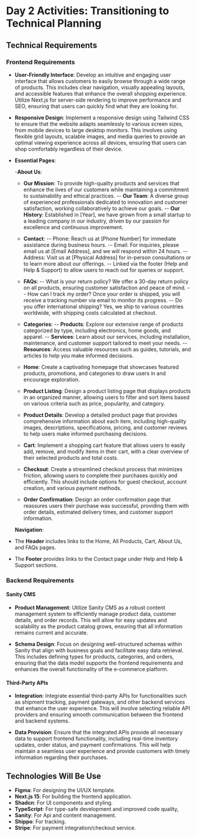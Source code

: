 # Day 2 Activities: Transitioning to Technical Planning

## Technical Requirements

### Frontend Requirements

- **User-Friendly Interface**: Develop an intuitive and engaging user interface that allows customers to easily browse through a wide range of products. This includes clear navigation, visually appealing layouts, and accessible features that enhance the overall shopping experience. Utilize Next.js for server-side rendering to improve performance and SEO, ensuring that users can quickly find what they are looking for.

- **Responsive Design**: Implement a responsive design using Tailwind CSS to ensure that the website adapts seamlessly to various screen sizes, from mobile devices to large desktop monitors. This involves using flexible grid layouts, scalable images, and media queries to provide an optimal viewing experience across all devices, ensuring that users can shop comfortably regardless of their device.

- **Essential Pages**:

  -**About Us**:
  - **Our Mission**: To provide high-quality products and services that enhance the lives of our customers while maintaining a commitment to sustainability and ethical practices.
  -- **Our Team**: A diverse group of experienced professionals dedicated to innovation and customer satisfaction, working collaboratively to achieve our goals.
  -- **Our History**: Established in [Year], we have grown from a small startup to a leading company in our industry, driven by our passion for excellence and continuous improvement.

  - **Contact**:
    -- Phone: Reach us at [Phone Number] for immediate assistance during business hours.
    -- Email: For inquiries, please email us at [Email Address], and we will respond within 24 hours.
    -- Address: Visit us at [Physical Address] for in-person consultations or to learn more about our offerings.
    -- Linked via the footer (Help and Help & Support) to allow users to reach out for queries or support.
  - **FAQs**:
    -- What is your return policy?
    We offer a 30-day return policy on all products, ensuring customer satisfaction and peace of mind.
    -- How can I track my order?
     Once your order is shipped, you will receive a tracking number via email to monitor its progress.
    -- Do you offer international shipping?
     Yes, we ship to various countries worldwide, with shipping costs calculated at checkout.

  - **Categories**:
    -- **Products**:
     Explore our extensive range of products categorized by type, including electronics, home goods, and apparel.
    -- **Services**:
     Learn about our services, including installation, maintenance, and customer support tailored to meet your needs.
    -- **Resources**:
    Access valuable resources such as guides, tutorials, and articles to help you make informed decisions.

  - **Home**:
   Create a captivating homepage that showcases featured products, promotions, and categories to draw users in and encourage exploration.

  - **Product Listing**:
  Design a product listing page that displays products in an organized manner, allowing users to filter and sort items based on various criteria such as price, popularity, and category.

  - **Product Details**:
   Develop a detailed product page that provides comprehensive information about each item, including high-quality images, descriptions, specifications, pricing, and customer reviews to help users make informed purchasing decisions.

  - **Cart**:
   Implement a shopping cart feature that allows users to easily add, remove, and modify items in their cart, with a clear overview of their selected products and total costs.

  - **Checkout**:
   Create a streamlined checkout process that minimizes friction, allowing users to complete their purchases quickly and efficiently. This should include options for guest checkout, account creation, and various payment methods.

  - **Order Confirmation**:
   Design an order confirmation page that reassures users their purchase was successful, providing them with order details, estimated delivery times, and customer support information.

   **Navigation**:
- The **Header** includes links to the Home, All Products, Cart, About Us, and FAQs pages.
- The **Footer** provides links to the Contact page under Help and Help & Support sections.

### Backend Requirements

#### Sanity CMS

- **Product Management**:
  Utilize Sanity CMS as a robust content management system to efficiently manage product data, customer details, and order records. This will allow for easy updates and scalability as the product catalog grows, ensuring that all information remains current and accurate.

- **Schema Design**:
  Focus on designing well-structured schemas within Sanity that align with business goals and facilitate easy data retrieval. This includes defining types for products, categories, and orders, ensuring that the data model supports the frontend requirements and enhances the overall functionality of the e-commerce platform.

#### Third-Party APIs

- **Integration**:
  Integrate essential third-party APIs for functionalities such as shipment tracking, payment gateways, and other backend services that enhance the user experience. This will involve selecting reliable API providers and ensuring smooth communication between the frontend and backend systems.

- **Data Provision**:
  Ensure that the integrated APIs provide all necessary data to support frontend functionality, including real-time inventory updates, order status, and payment confirmations. This will help maintain a seamless user experience and provide customers with timely information regarding their purchases.

## Technologies Will Be Use

- **Figma**: For designing the UI/UX template.
- **Next.js 15**: For building the frontend application.
- **Shadcn**: For UI components and styling.
- **TypeScript**: For type-safe development and improved code quality,
- **Sanity**: For Api and content management.
- **Shippo**: For tracking.
- **Stripe**: For payment integration/checkout service.
